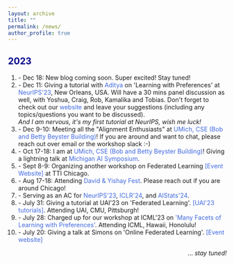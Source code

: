 ```yaml
---
layout: archive
title: ""
permalink: /news/
author_profile: true
---
```


<html>
<head>
<style>
a:link {
  color: RoyalBlue;
  background-color: transparent;
  text-decoration: none;
}

a:visited {
  color: Purple;
  background-color: transparent;
  text-decoration: none;
}

a:hover {
  color: RoyalBlue;
  background-color: transparent;
  text-decoration: underline;
}

a:active {
  color: DarkRed;
  background-color: transparent;
  text-decoration: underline;
}
</style>  
</head>  
 
<body>  
  
<h2 style="color:DarkBlue;" vspace="-2px;">2023</h2>

<ol type="1">
<li> - Dec 18: New blog coming soon. Super excited! Stay tuned!</li>

<li> - Dec 11: Giving a tutorial with <a href="https://ece.iisc.ac.in/~aditya/" LINK="red"> Aditya </a> on 'Learning with Preferences' at <a href="https://nips.cc/" LINK="red">NeurIPS'23</a>, New Orleans, USA. Will have a 30 mins panel discussion as well, with Yoshua, Craig, Rob, Kamalika and Tobias. Don't forget to check out our <a href="https://sites.google.com/view/pref-learning-tutorial-neurips/home" LINK="red">website</a> and leave your suggestions (including any topics/questions you want to be discussed). 
<br><em>And I am nervous, it's my first tutorial at NeurIPS, wish me luck!</em>
</li>

<li> - Dec 9-10: Meeting all the "Alignment Enthusiasts" at <a href="https://cse.engin.umich.edu/about/beyster-building/" LINK="red">UMich, CSE (Bob and Betty Beyster Building)</a>! If you are around and want to chat, please reach out over email or the workshop slack :-) </li>

<li> - Oct 17-18: I am at <a href="https://cse.engin.umich.edu/about/beyster-building/" LINK="red">UMich, CSE (Bob and Betty Beyster Building)</a>! Giving a lightning talk at <a href="https://ai.engin.umich.edu/events/2023-ai-symposium/" LINK="red">Michigan AI Symposium</a>.</li>

<!--
<li> - Oct 17: Four new papers (Budget, DP, MNL, P-DCO)</li>

-->
  
<li> - Sept 8-9: Organizing another workshop on Federated Learning <a href="https://sites.google.com/view/tticfl-summerworkshop2023/home?authuser=0" LINK="red"> [Event Website] </a> at TTI Chicago.</li>
  
<li> - Aug 17-18: Attending <a href="https://sites.google.com/view/davidfestyishayfest" LINK="red">David & Yishay Fest</a>. Please reach out if you are around Chicago!</li>

<li> - Serving as an AC for <a href="https://neurips.cc/Conferences/2023" LINK="red">NeurIPS'23</a>, <a href="https://iclr.cc/Conferences/2024" LINK="red">ICLR'24</a>, and <a href="https://virtual.aistats.org/Conferences/2024/Dates" LINK="red">AIStats'24</a>.</li>

<li> - July 31: Giving a tutorial at UAI'23 on 'Federated Learning'. <a href="https://www.auai.org/uai2023/tutorials" LINK="red">[UAI'23 tutorials]</a>. Attending UAI, CMU, Pittsburgh!</li>

<li> - July 28: Charged up for our workshop at ICML'23 on <a href="https://sites.google.com/view/mfpl-icml-2023" LINK="red">'Many Facets of Learning with Preferences'</a>. Attending ICML, Hawaii, Honolulu!</li>
    
<li> - July 20: Giving a talk at Simons on 'Online Federated Learning'. <a href="https://simons.berkeley.edu/workshops/federated-collaborative-learning/schedule" LINK="red">[Event website]</a></li>
</ol>  

<p style="text-align:right;">... <em>stay tuned!</em></p> 

<!-- <font color="#1E90FF"> </font> -->
  
</body>
</html>
